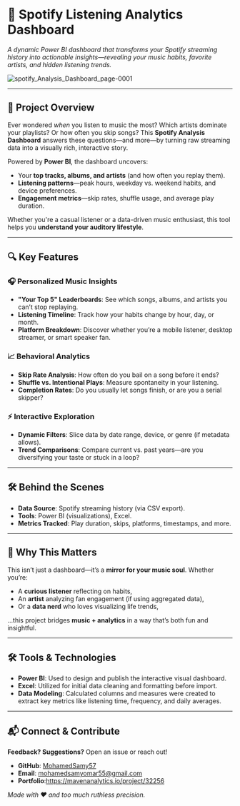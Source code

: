 # 🎵 Spotify Listening Analytics Dashboard  
*A dynamic Power BI dashboard that transforms your Spotify streaming history into actionable insights—revealing your music habits, favorite artists, and hidden listening trends.*  

![spotify_Analysis_Dashboard_page-0001](https://github.com/user-attachments/assets/8bec2687-87c7-44aa-a1db-151b7c58dc6a)

---

## 🌟 **Project Overview**  
Ever wondered *when* you listen to music the most? Which artists dominate your playlists? Or how often you skip songs? This **Spotify Analysis Dashboard** answers these questions—and more—by turning raw streaming data into a visually rich, interactive story.  

Powered by **Power BI**, the dashboard uncovers:  
- Your **top tracks, albums, and artists** (and how often you replay them).  
- **Listening patterns**—peak hours, weekday vs. weekend habits, and device preferences.  
- **Engagement metrics**—skip rates, shuffle usage, and average play duration.  

Whether you're a casual listener or a data-driven music enthusiast, this tool helps you **understand your auditory lifestyle**.  

---

## 🔍 **Key Features**  
### 🎧 **Personalized Music Insights**  
- **"Your Top 5" Leaderboards**: See which songs, albums, and artists you can’t stop replaying.  
- **Listening Timeline**: Track how your habits change by hour, day, or month.  
- **Platform Breakdown**: Discover whether you’re a mobile listener, desktop streamer, or smart speaker fan.  

### 📈 **Behavioral Analytics**  
- **Skip Rate Analysis**: How often do you bail on a song before it ends?  
- **Shuffle vs. Intentional Plays**: Measure spontaneity in your listening.  
- **Completion Rates**: Do you usually let songs finish, or are you a serial skipper?  

### ⚡ **Interactive Exploration**  
- **Dynamic Filters**: Slice data by date range, device, or genre (if metadata allows).  
- **Trend Comparisons**: Compare current vs. past years—are you diversifying your taste or stuck in a loop?  

---

## 🛠️ **Behind the Scenes**  
- **Data Source**: Spotify streaming history (via CSV export).  
- **Tools**: Power BI (visualizations), Excel.  
- **Metrics Tracked**: Play duration, skips, platforms, timestamps, and more.  

---

## 🎯 **Why This Matters**  
This isn’t just a dashboard—it’s a **mirror for your music soul**. Whether you’re:  
- A **curious listener** reflecting on habits,  
- An **artist** analyzing fan engagement (if using aggregated data),  
- Or a **data nerd** who loves visualizing life trends,  

…this project bridges **music + analytics** in a way that’s both fun and insightful.  

---

## 🛠️ Tools & Technologies
- **Power BI**: Used to design and publish the interactive visual dashboard.
- **Excel**: Utilized for initial data cleaning and formatting before import.
- **Data Modeling**: Calculated columns and measures were created to extract key metrics like listening time, frequency, and daily averages. 

---

## 📬 **Connect & Contribute**  
**Feedback? Suggestions?** Open an issue or reach out!  
- **GitHub**: [MohamedSamy57](https://github.com/MohamedSamy57)
- **Email**: mohamedsamyomar55@gmail.com
- **Portfolio**:https://mavenanalytics.io/project/32256

*Made with ❤️ and too much ruthless precision.*  
